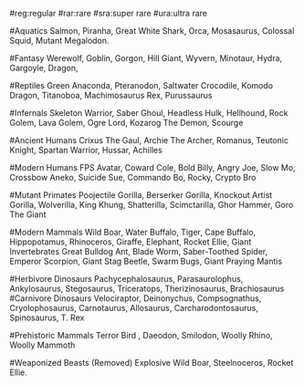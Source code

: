 #reg:regular
#rar:rare
#sra:super rare
#ura:ultra rare

#Aquatics
Salmon, Piranha, Great White Shark, Orca, Mosasaurus, Colossal Squid, Mutant Megalodon.

#Fantasy
Werewolf, Goblin, Gorgon, Hill Giant, Wyvern, Minotaur, Hydra, Gargoyle, Dragon,

#Reptiles
Green Anaconda, Pteranodon, Saltwater Crocodile, Komodo Dragon, Titanoboa, Machimosaurus Rex, Purussaurus

#Infernals
Skeleton Warrior, Saber Ghoul, Headless Hulk, Hellhound, Rock Golem, Lava Golem, Ogre Lord, Kozarog The Demon, Scourge

#Ancient Humans
Crixus The Gaul, Archie The Archer, Romanus, Teutonic Knight, Spartan Warrior, Hussar, Achilles

#Modern Humans
FPS Avatar, Coward Cole, Bold Billy, Angry Joe, Slow Mo, Crossbow Aneko, Suicide Sue, Commando Bo, Rocky, Crypto Bro

#Mutant Primates
Poojectile Gorilla, Berserker Gorilla, Knockout Artist Gorilla, Wolverilla, King Khung, Shatterilla, Scimctarilla, Ghor Hammer, Goro The Giant

#Modern Mammals
Wild Boar, Water Buffalo, Tiger, Cape Buffalo, Hippopotamus, Rhinoceros, Giraffe, Elephant, Rocket Ellie,
Giant Invertebrates
Great Bulldog Ant, Blade Worm, Saber-Toothed Spider, Emperor Scorpion, Giant Stag Beetle, Swarm Bugs, Giant Praying Mantis

#Herbivore Dinosaurs
Pachycephalosaurus, Parasaurolophus, Ankylosaurus, Stegosaurus, Triceratops, Therizinosaurus, Brachiosaurus
#Carnivore Dinosaurs
Velociraptor, Deinonychus, Compsognathus, Cryolophosaurus, Carnotaurus, Allosaurus, Carcharodontosaurus, Spinosaurus, T. Rex

#Prehistoric Mammals
Terror Bird , Daeodon, Smilodon, Woolly Rhino, Woolly Mammoth

#Weaponized Beasts (Removed)
Explosive Wild Boar, Steelnoceros, Rocket Ellie.
